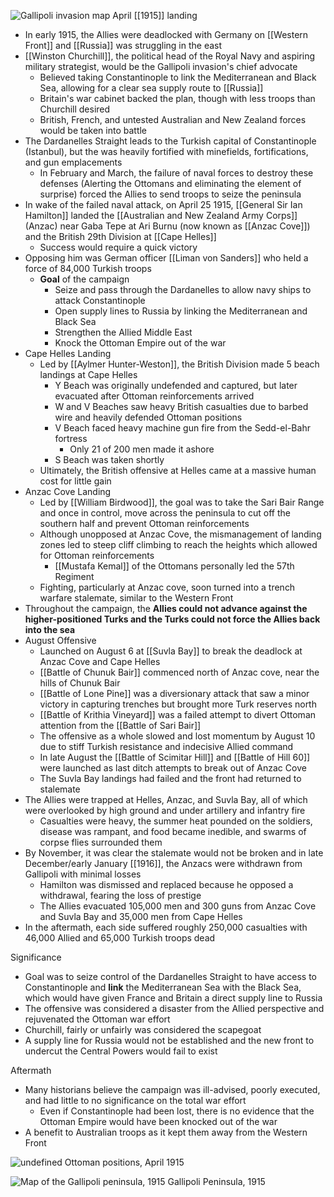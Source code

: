
![Gallipoli invasion map](https://nzhistory.govt.nz/files/styles/fullsize/public/gallipoli-invasion-1000.jpg?itok=omMoP2kA)
April [[1915]] landing

- In early 1915, the Allies were deadlocked with Germany on [[Western Front]] and [[Russia]] was struggling in the east
- [[Winston Churchill]], the political head of the Royal Navy and aspiring military strategist, would be the Gallipoli invasion's chief advocate
	- Believed taking Constantinople to link the Mediterranean and Black Sea, allowing for a clear sea supply route to [[Russia]]
	- Britain's war cabinet backed the plan, though with less troops than Churchill desired
	- British, French, and untested Australian and New Zealand forces would be taken into battle
- The Dardanelles Straight leads to the Turkish capital of Constantinople (Istanbul), but the was heavily fortified with minefields, fortifications, and gun emplacements
	- In February and March, the failure of naval forces to destroy these defenses (Alerting the Ottomans and eliminating the element of surprise) forced the Allies to send troops to seize the peninsula
- In wake of the failed naval attack, on April 25 1915, [[General Sir Ian Hamilton]] landed the [[Australian and New Zealand Army Corps]] (Anzac) near Gaba Tepe at Ari Burnu (now known as [[Anzac Cove]]) and the British 29th Division at [[Cape Helles]]
	- Success would require a quick victory
- Opposing him was German officer [[Liman von Sanders]] who held a force of 84,000 Turkish troops
	- **Goal** of the campaign
		- Seize and pass through the Dardanelles to allow navy ships to attack Constantinople
		- Open supply lines to Russia by linking the Mediterranean and Black Sea
		- Strengthen the Allied Middle East
		- Knock the Ottoman Empire out of the war
- Cape Helles Landing
	- Led by [[Aylmer Hunter-Weston]], the British Division made 5 beach landings at Cape Helles
		- Y Beach was originally undefended and captured, but later evacuated after Ottoman reinforcements arrived
		- W and V Beaches saw heavy British casualties due to barbed wire and heavily defended Ottoman positions
		- V Beach faced heavy machine gun fire from the Sedd-el-Bahr fortress
			- Only 21 of 200 men made it ashore
		- S Beach was taken shortly
	- Ultimately, the British offensive at Helles came at a massive human cost for little gain
- Anzac Cove Landing
	- Led by [[William Birdwood]], the goal was to take the Sari Bair Range and once in control, move across the peninsula to cut off the southern half and prevent Ottoman reinforcements
	- Although unopposed at Anzac Cove, the mismanagement of landing zones led to steep cliff climbing to reach the heights which allowed for Ottoman reinforcements
		- [[Mustafa Kemal]] of the Ottomans personally led the 57th Regiment 
	- Fighting, particularly at Anzac cove, soon turned into a trench warfare stalemate, similar to the Western Front
- Throughout the campaign, the **Allies could not advance against the higher-positioned Turks and the Turks could not force the Allies back into the sea**
- August Offensive
	- Launched on August 6 at [[Suvla Bay]] to break the deadlock at Anzac Cove and Cape Helles
	- [[Battle of Chunuk Bair]] commenced north of Anzac cove, near the hills of Chunuk Bair
	- [[Battle of Lone Pine]] was a diversionary attack that saw a minor victory in capturing trenches but brought more Turk reserves north 
	- [[Battle of Krithia Vineyard]] was a failed attempt to divert Ottoman attention from the [[Battle of Sari Bair]]
	- The offensive as a whole slowed and lost momentum by August 10 due to stiff Turkish resistance and indecisive Allied command
	- In late August the [[Battle of Scimitar Hill]] and [[Battle of Hill 60]] were launched as last ditch attempts to break out of Anzac Cove
	- The Suvla Bay landings had failed and the front had returned to stalemate
- The Allies were trapped at Helles, Anzac, and Suvla Bay, all of which were overlooked by high ground and under artillery and infantry fire
	- Casualties were heavy, the summer heat pounded on the soldiers, disease was rampant, and food became inedible, and swarms of corpse flies surrounded them
- By November, it was clear the stalemate would not be broken and in late December/early January [[1916]], the Anzacs were withdrawn from Gallipoli with minimal losses
	- Hamilton was dismissed and replaced because he opposed a withdrawal, fearing the loss of prestige
	- The Allies evacuated 105,000 men and 300 guns from Anzac Cove and Suvla Bay and 35,000 men from Cape Helles
- In the aftermath, each side suffered roughly 250,000 casualties with 46,000 Allied and 65,000 Turkish troops dead

Significance
- Goal was to seize control of the Dardanelles Straight to have access to Constantinople and **link** the Mediterranean Sea with the Black Sea, which would have given France and Britain a direct supply line to Russia
- The offensive was considered a disaster from the Allied perspective and rejuvenated the Ottoman war effort
- Churchill, fairly or unfairly was considered the scapegoat
- A supply line for Russia would not be established and the new front to undercut the Central Powers would fail to exist

Aftermath
- Many historians believe the campaign was ill-advised, poorly executed, and had little to no significance on the total war effort
	- Even if Constantinople had been lost, there is no evidence that the Ottoman Empire would have been knocked out of the war
- A benefit to Australian troops as it kept them away from the Western Front


![undefined](https://upload.wikimedia.org/wikipedia/commons/7/73/Map_of_Turkish_forces_at_Gallipoli_April_1915.png)
Ottoman positions, April 1915

![Map of the Gallipoli peninsula, 1915](https://www.nam.ac.uk/sites/default/files/2019-06/nam_maps_m26-01.jpg)
Gallipoli Peninsula, 1915